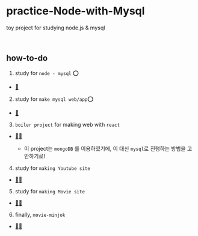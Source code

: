 # practice-Node-with-Mysql
toy project for studying node.js &amp; mysql

<br>

## how-to-do

1. study for `node - mysql` ⭕️

- [🍏](https://www.inflearn.com/course/node-js-database/dashboard)

2. study for `make mysql web/app`⭕️

- [🍏](https://www.inflearn.com/course/node-js-database/dashboard)


3. `boiler project` for making web with `react`

- [🍎🍏](https://www.youtube.com/playlist?list=PL9a7QRYt5fqly7BrCxOS71BqLLb9OeXKd)

    - 이 project는 `mongoDB` 를 이용하였기에, 이 대신 `mysql`로 진행하는 방법을 고안하기로!  

4. study for `making Youtube site`

- [🍏🍏](https://www.inflearn.com/course/%EB%94%B0%EB%9D%BC%ED%95%98%EB%A9%B0-%EB%B0%B0%EC%9A%B0%EB%8A%94-%EB%85%B8%EB%93%9C-%EB%A6%AC%EC%95%A1%ED%8A%B8-%EC%9C%A0%ED%8A%9C%EB%B8%8C-%EB%A7%8C%EB%93%A4%EA%B8%B0/dashboard)

5. study for `making Movie site`

- [🍏🍏](https://www.inflearn.com/course/%EB%94%B0%EB%9D%BC%ED%95%98%EB%A9%B0-%EB%B0%B0%EC%9A%B0%EB%8A%94-%EB%85%B8%EB%93%9C-%EB%A6%AC%EC%95%A1%ED%8A%B8-%EC%98%81%ED%99%94%EC%82%AC%EC%9D%B4%ED%8A%B8-%EB%A7%8C%EB%93%A4%EA%B8%B0/dashboard)

6. finally, `movie-minjok`

- [🍎🍎](https://github.com/midannii/movie-minjok)
